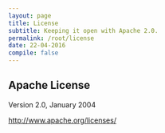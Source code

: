 ```yaml
---
layout: page
title: License
subtitle: Keeping it open with Apache 2.0.
permalink: /root/license
date: 22-04-2016
compile: false
---
```

## Apache License
Version 2.0, January 2004

http://www.apache.org/licenses/
